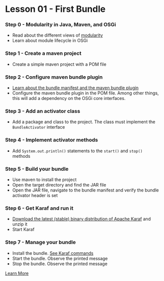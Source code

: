 # Lesson 01 - First Bundle

### Step 0 - Modularity in Java, Maven, and OSGi
- Read about the different views of [modularity](bundles-overview.md)
- Learn about module lifecycle in OSGi

### Step 1 - Create a maven project
- Create a simple maven project with a POM file

### Step 2 - Configure maven bundle plugin
- [Learn about the bundle manifest and the maven bundle plugin](building-bundles.md) 
- Configure the maven bundle plugin in the POM file. Among other things, this will add a dependency on the OSGi core interfaces.

### Step 3 - Add an activator class
- Add a package and class to the project. The class must implement the  `BundleActivator` interface

### Step 4 - Implement activator methods
- Add `System.out.println()` statements to the `start()` and `stop()` methods


### Step 5 - Build your bundle
- Use maven to install the project
- Open the target directory and find the JAR file
- Open the JAR file, navigate to the bundle manifest and verify the bundle activator header is set

### Step 6 - Get Karaf and run it
- [Download the latest (stable) binary distribution of Apache Karaf](http://karaf.apache.org/download.html) and unzip it
- Start Karaf

### Step 7 - Manage your bundle

- Install the bundle. [See Karaf commands](karaf-commands.md)
- Start the bundle. Observe the printed message
- Stop the bundle. Observe the printed message

[Learn More](https://www.osgi.org/developer/architecture)
